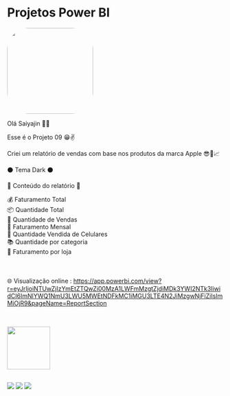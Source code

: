 # Projetos Power BI

<img width="200" height="200" align="center" style="border-radius:50px;" src="https://media1.tenor.com/images/f7dfcf49a57c4685b1ce0aa18a1f2461/tenor.gif?itemid=14184924" />

Olá Saiyajin 👊💥

Esse é o Projeto 09 😁✌️

Criei um relatório de vendas com base nos produtos da marca Apple 😎🍎📈

⚫ Tema Dark ⚫

📄 Conteúdo do relatório 📄

💰 Faturamento Total <br>
📦 Quantidade Total <br>
🤑 Quantidade de Vendas <br>
📅 Faturamento Mensal <br>
📱 Quantidade Vendida de Celulares <br>
📚 Quantidade por categoria <br>
💸 Faturamento por loja <br>
<br><br><br>
🌐 Visualização online : 
https://app.powerbi.com/view?r=eyJrIjoiNTUwZjIzYmEtZTQwZi00MzA1LWFmMzgtZjdiMDk3YWI2NTk3IiwidCI6ImNlYWQ1NmU3LWU5MWEtNDFkMC1iMGU3LTE4N2JiMzgwNjFiZiIsImMiOjR9&pageName=ReportSection


##

<div style="display: inline_block"><br>
  <img width="100" height="100" align="center" src="https://cdn.iconscout.com/icon/free/png-64/power-bi-3244521-2701891.png" />  
</div>

  ##
 
<div> 
  <a href="https://www.youtube.com/channel/UC6aR2nPTkD6GECmEjQBEWtQ" target="_blank"><img src="https://img.shields.io/badge/YouTube-FF0000?style=for-the-badge&logo=youtube&logoColor=white" target="_blank"></a>
  <a href = "mailto:sayajinsql@outlook.com"><img src="https://img.shields.io/badge/Microsoft_Outlook-0078D4?style=for-the-badge&logo=microsoft-outlook&logoColor=white" target="_blank"></a>
  <a href="https://www.linkedin.com/in/jvnogueiraa" target="_blank"><img src="https://img.shields.io/badge/-LinkedIn-%230077B5?style=for-the-badge&logo=linkedin&logoColor=white" target="_blank"></a> 

 
</div>
